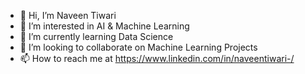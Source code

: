 - 👋 Hi, I’m Naveen Tiwari
- 👀 I’m interested in AI & Machine Learning
- 🌱 I’m currently learning Data Science
- 💞️ I’m looking to collaborate on Machine Learning Projects
- 📫 How to reach me at https://www.linkedin.com/in/naveentiwari-/

<!---
spilt-n-merge/spilt-n-merge is a ✨ special ✨ repository because its `README.md` (this file) appears on your GitHub profile.
You can click the Preview link to take a look at your changes.
--->
